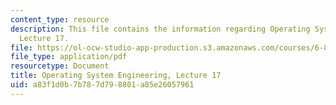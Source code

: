 ```yaml
---
content_type: resource
description: This file contains the information regarding Operating System Engineering,
  Lecture 17.
file: https://ol-ocw-studio-app-production.s3.amazonaws.com/courses/6-828-operating-system-engineering-fall-2012/a83f1d0b7b787d798801a85e26057961_MIT6_828F12_lec17_notes.pdf
file_type: application/pdf
resourcetype: Document
title: Operating System Engineering, Lecture 17
uid: a83f1d0b-7b78-7d79-8801-a85e26057961
---
```

